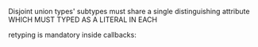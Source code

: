 Disjoint union types' subtypes must share a single distinguishing attribute WHICH MUST TYPED AS A LITERAL IN EACH

retyping is mandatory inside callbacks:
<!-- const argumentEls = (argumentz: any[]) => {
  return (
    argumentz.map((arg, ind) => {
      if (arg.klass === 'booleanLiteral') {
        return (
          <SyntacticNode key={`arg_${ind + 1}`} syntacticGraph={arg} />
        )
      } else {
        return (
          <SyntacticNode key={`arg_${ind + 1}`} syntacticGraph={arg} />
        )
      }
    })
  );
} -->
